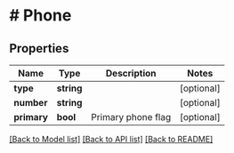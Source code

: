 # # Phone

## Properties

Name | Type | Description | Notes
------------ | ------------- | ------------- | -------------
**type** | **string** |  | [optional] 
**number** | **string** |  | [optional] 
**primary** | **bool** | Primary phone flag | [optional] 

[[Back to Model list]](../../README.md#documentation-for-models) [[Back to API list]](../../README.md#documentation-for-api-endpoints) [[Back to README]](../../README.md)


